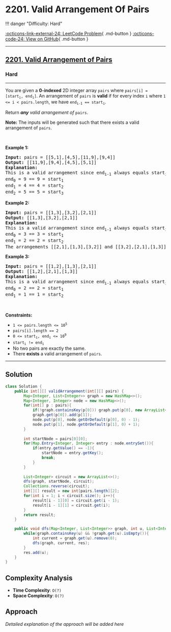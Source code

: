 # 2201. Valid Arrangement Of Pairs

!!! danger "Difficulty: Hard"

[:octicons-link-external-24: LeetCode Problem](https://leetcode.com/problems/valid-arrangement-of-pairs/){ .md-button }
[:octicons-code-24: View on GitHub](https://github.com/RAJ8664/Leetcode/tree/master/2201-valid-arrangement-of-pairs){ .md-button }

---

<h2><a href="https://leetcode.com/problems/valid-arrangement-of-pairs">2201. Valid Arrangement of Pairs</a></h2><h3>Hard</h3><hr><p>You are given a <strong>0-indexed</strong> 2D integer array <code>pairs</code> where <code>pairs[i] = [start<sub>i</sub>, end<sub>i</sub>]</code>. An arrangement of <code>pairs</code> is <strong>valid</strong> if for every index <code>i</code> where <code>1 &lt;= i &lt; pairs.length</code>, we have <code>end<sub>i-1</sub> == start<sub>i</sub></code>.</p>

<p>Return <em><strong>any</strong> valid arrangement of </em><code>pairs</code>.</p>

<p><strong>Note:</strong> The inputs will be generated such that there exists a valid arrangement of <code>pairs</code>.</p>

<p>&nbsp;</p>
<p><strong class="example">Example 1:</strong></p>

<pre>
<strong>Input:</strong> pairs = [[5,1],[4,5],[11,9],[9,4]]
<strong>Output:</strong> [[11,9],[9,4],[4,5],[5,1]]
<strong>Explanation:
</strong>This is a valid arrangement since end<sub>i-1</sub> always equals start<sub>i</sub>.
end<sub>0</sub> = 9 == 9 = start<sub>1</sub> 
end<sub>1</sub> = 4 == 4 = start<sub>2</sub>
end<sub>2</sub> = 5 == 5 = start<sub>3</sub>
</pre>

<p><strong class="example">Example 2:</strong></p>

<pre>
<strong>Input:</strong> pairs = [[1,3],[3,2],[2,1]]
<strong>Output:</strong> [[1,3],[3,2],[2,1]]
<strong>Explanation:</strong>
This is a valid arrangement since end<sub>i-1</sub> always equals start<sub>i</sub>.
end<sub>0</sub> = 3 == 3 = start<sub>1</sub>
end<sub>1</sub> = 2 == 2 = start<sub>2</sub>
The arrangements [[2,1],[1,3],[3,2]] and [[3,2],[2,1],[1,3]] are also valid.
</pre>

<p><strong class="example">Example 3:</strong></p>

<pre>
<strong>Input:</strong> pairs = [[1,2],[1,3],[2,1]]
<strong>Output:</strong> [[1,2],[2,1],[1,3]]
<strong>Explanation:</strong>
This is a valid arrangement since end<sub>i-1</sub> always equals start<sub>i</sub>.
end<sub>0</sub> = 2 == 2 = start<sub>1</sub>
end<sub>1</sub> = 1 == 1 = start<sub>2</sub>
</pre>

<p>&nbsp;</p>
<p><strong>Constraints:</strong></p>

<ul>
	<li><code>1 &lt;= pairs.length &lt;= 10<sup>5</sup></code></li>
	<li><code>pairs[i].length == 2</code></li>
	<li><code>0 &lt;= start<sub>i</sub>, end<sub>i</sub> &lt;= 10<sup>9</sup></code></li>
	<li><code>start<sub>i</sub> != end<sub>i</sub></code></li>
	<li>No two pairs are exactly the same.</li>
	<li>There <strong>exists</strong> a valid arrangement of <code>pairs</code>.</li>
</ul>


---

## Solution

```java
class Solution {
    public int[][] validArrangement(int[][] pairs) {
        Map<Integer, List<Integer>> graph = new HashMap<>(); 
        Map<Integer, Integer> node = new HashMap<>();
        for(int[] p : pairs){
            if(!graph.containsKey(p[0])) graph.put(p[0], new ArrayList<>());
            graph.get(p[0]).add(p[1]);  
            node.put(p[0], node.getOrDefault(p[0], 0) - 1);  
            node.put(p[1], node.getOrDefault(p[1], 0) + 1);  
        }
        
        int startNode = pairs[0][0];  
        for(Map.Entry<Integer, Integer> entry : node.entrySet()){
            if(entry.getValue() == -1){
                startNode = entry.getKey();  
                break; 
            }
        }
        
        List<Integer> circuit = new ArrayList<>();
        dfs(graph, startNode, circuit);
        Collections.reverse(circuit); 
        int[][] result = new int[pairs.length][2]; 
        for(int i = 1; i < circuit.size(); i++){
            result[i - 1][0] = circuit.get(i - 1); 
            result[i - 1][1] = circuit.get(i); 
        }
        return result;
    }

    public void dfs(Map<Integer, List<Integer>> graph, int u, List<Integer> res){
        while(graph.containsKey(u) && !graph.get(u).isEmpty()){
            int current = graph.get(u).remove(0);  
            dfs(graph, current, res);  
        }
        res.add(u);
    }
}
```

## Complexity Analysis

- **Time Complexity**: `O(?)`
- **Space Complexity**: `O(?)`

## Approach

*Detailed explanation of the approach will be added here*

